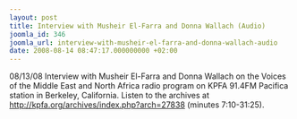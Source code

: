 ```yaml
---
layout: post
title: Interview with Musheir El-Farra and Donna Wallach (Audio)
joomla_id: 346
joomla_url: interview-with-musheir-el-farra-and-donna-wallach-audio
date: 2008-08-14 08:47:17.000000000 +02:00
---
```

<p class="MsoNormal">08/13/08 Interview with Musheir El-Farra and Donna Wallach on the Voices of the Middle East and North Africa radio program on KPFA 91.4FM Pacifica station in Berkeley, California. Listen to the archives at <a href="http://kpfa.org/archives/index.php?arch=27838" target="_blank">http://kpfa.org/archives/index.php?arch=27838</a> (minutes 7:10-31:25).<br /></p><p><a href=""></a></p>
